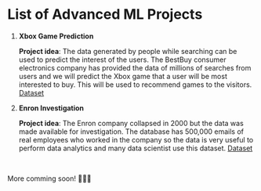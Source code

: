 # List of Advanced ML Projects

1. **Xbox Game Prediction**

     **Project idea**: The data generated by people while searching can be used to predict the interest of the users. The BestBuy consumer electronics company has provided the data of millions of searches from users and we will predict the Xbox game that a user will be most interested to buy. This will be used to recommend games to the visitors.  <a href="https://www.kaggle.com/c/acm-sf-chapter-hackathon-small/overview">Dataset</a>

2. **Enron Investigation**

     **Project idea**: The Enron company collapsed in 2000 but the data was made available for investigation. The database has 500,000 emails of real employees who worked in the company so the data is very useful to perform data analytics and many data scientist use this dataset.  <a href="https://www.cs.cmu.edu/~enron/">Dataset</a>

<br>

More comming soon! 🔔🔔🔔
